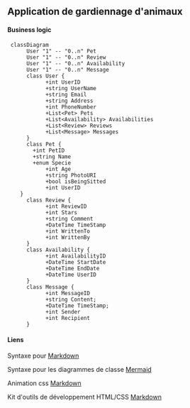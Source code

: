 ## Application de gardiennage d'animaux 


#### Business logic
```mermaid
 classDiagram
      User "1" -- "0..n" Pet
      User "1" -- "0..n" Review
      User "1" -- "0..n" Availability
      User "1" -- "0..n" Message
      class User {
            +int UserID
            +string UserName
            +string Email
            +string Address
            +int PhoneNumber
            +List<Pet> Pets
            +List<Availability> Availabilities
            +List<Review> Reviews
            +List<Message> Messages
      }
      class Pet {
		+int PetID
		+string Name
		+enum Specie
            +int Age
            +string PhotoURI
            +bool isBeingSitted
            +int UserID
	}
      class Review {
            +int ReviewID
            +int Stars
            +string Comment
            +DateTime TimeStamp
            +int WrittenTo
            +int WrittenBy
      }
      class Availability {
            +int AvailabilityID
            +DateTime StartDate
            +DateTime EndDate
            +DateTime UserID
      }
      class Message {
            +int MessageID
            +string Content;
            +DateTime TimeStamp;
            +int Sender
            +int Recipient
      }
```
#### Liens
Syntaxe pour [Markdown](https://www.markdownguide.org/basic-syntax/)

Syntaxe pour les diagrammes de classe [Mermaid](https://mermaid-js.github.io/mermaid/#/classDiagram)

Animation css [Markdown](https://animate.style/)

Kit d'outils de développement HTML/CSS [Markdown](https://demos.creative-tim.com/now-ui-kit/index.html)
